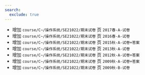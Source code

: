 ```yaml
---
search:
  exclude: true
---
```


- 增加 `course/C~/操作系统/SE21022/期末试卷` 页 `2017春-A-试卷`
- 增加 `course/C~/操作系统/SE21022/期末试卷` 页 `2016春-A-试卷`
- 增加 `course/C~/操作系统/SE21022/期末试卷` 页 `2015秋-A-试卷+答案`
- 增加 `course/C~/操作系统/SE21022/期末试卷` 页 `2013秋-A-试卷`
- 增加 `course/C~/操作系统/SE21022/期末试卷` 页 `2012秋-A-试卷+答案`
- 增加 `course/C~/操作系统/SE21022/期末试卷` 页 `2009秋-A-试卷+答案`
- 增加 `course/C~/操作系统/SE21022/期末试卷` 页 `2009秋-B-试卷`